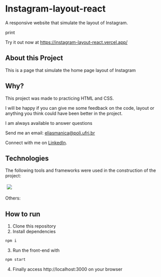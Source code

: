 # Instagram-layout-react

A responsive website that simulate the layout of Instagram.

print

Try it out now at https://instagram-layout-react.vercel.app/

## About this Project

This is a page that simulate the home page layout of Instagram

## Why?

This project was made to practicing HTML and CSS.

I will be happy if you can give me some feedback on the code, layout or anything you think could have been better in the project.

I am always available to answer questions

Send me an email: eliasmanica@poli.ufrj.br

Connect with me on [LinkedIn](https://www.linkedin.com/in/eliasmanica/).

## Technologies
The following tools and frameworks were used in the construction of the project:<br>
<p>
  <img style='margin: 5px;' src='https://img.shields.io/badge/React-20232A?style=for-the-badge&logo=react&logoColor=61DAFB'>
</p>
Others:<br>

## How to run

1. Clone this repository
1. Install dependencies
```bash
npm i
```
3. Run the front-end with
```bash
npm start
```
4. Finally access http://localhost:3000 on your browser
